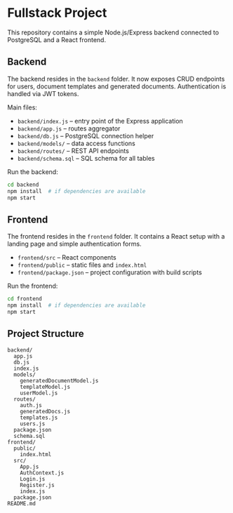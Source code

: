 # Fullstack Project

This repository contains a simple Node.js/Express backend connected to PostgreSQL and a React frontend.

## Backend

The backend resides in the `backend` folder. It now exposes CRUD endpoints for users, document templates and generated documents. Authentication is handled via JWT tokens.

Main files:

- `backend/index.js` – entry point of the Express application
- `backend/app.js` – routes aggregator
- `backend/db.js` – PostgreSQL connection helper
- `backend/models/` – data access functions
- `backend/routes/` – REST API endpoints
- `backend/schema.sql` – SQL schema for all tables

Run the backend:
```bash
cd backend
npm install  # if dependencies are available
npm start
```

## Frontend

The frontend resides in the `frontend` folder. It contains a React setup with a
landing page and simple authentication forms.

- `frontend/src` – React components
- `frontend/public` – static files and `index.html`
- `frontend/package.json` – project configuration with build scripts

Run the frontend:
```bash
cd frontend
npm install  # if dependencies are available
npm start
```

## Project Structure
```
backend/
  app.js
  db.js
  index.js
  models/
    generatedDocumentModel.js
    templateModel.js
    userModel.js
  routes/
    auth.js
    generatedDocs.js
    templates.js
    users.js
  package.json
  schema.sql
frontend/
  public/
    index.html
  src/
    App.js
    AuthContext.js
    Login.js
    Register.js
    index.js
  package.json
README.md
```
